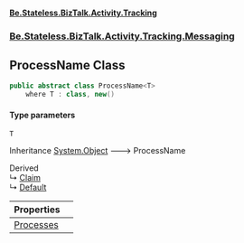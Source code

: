 #### [Be.Stateless.BizTalk.Activity.Tracking](README.md 'README')
### [Be.Stateless.BizTalk.Activity.Tracking.Messaging](Be.Stateless.BizTalk.Activity.Tracking.Messaging.md 'Be.Stateless.BizTalk.Activity.Tracking.Messaging')

## ProcessName<T> Class

```csharp
public abstract class ProcessName<T>
    where T : class, new()
```
#### Type parameters

<a name='Be.Stateless.BizTalk.Activity.Tracking.Messaging.ProcessName_T_.T'></a>

`T`

Inheritance [System.Object](https://docs.microsoft.com/en-us/dotnet/api/System.Object 'System.Object') &#129106; ProcessName<T>

Derived  
&#8627; [Claim](Claim.md 'Be.Stateless.BizTalk.Factory.Areas.Claim')  
&#8627; [Default](Default.md 'Be.Stateless.BizTalk.Factory.Areas.Default')

| Properties | |
| :--- | :--- |
| [Processes](ProcessName_T_.Processes.md 'Be.Stateless.BizTalk.Activity.Tracking.Messaging.ProcessName<T>.Processes') | |

